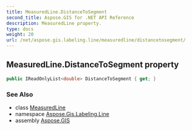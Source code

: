 ```yaml
---
title: MeasuredLine.DistanceToSegment
second_title: Aspose.GIS for .NET API Reference
description: MeasuredLine property. 
type: docs
weight: 20
url: /net/aspose.gis.labeling.line/measuredline/distancetosegment/
---
```

## MeasuredLine.DistanceToSegment property

```csharp
public IReadOnlyList<double> DistanceToSegment { get; }
```

### See Also

* class [MeasuredLine](../)
* namespace [Aspose.Gis.Labeling.Line](../../measuredline/)
* assembly [Aspose.GIS](../../../)


